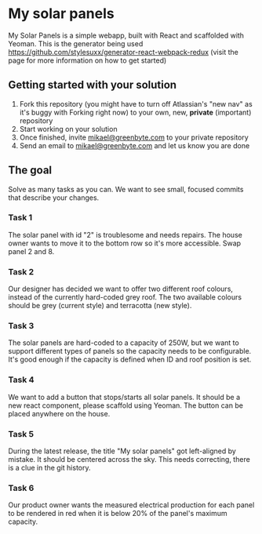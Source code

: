 # My solar panels

My Solar Panels is a simple webapp, built with React and scaffolded with Yeoman. This is the generator being used https://github.com/stylesuxx/generator-react-webpack-redux (visit the page for more information on how to get started)

## Getting started with your solution
1. Fork this repository (you might have to turn off Atlassian's "new nav" as it's buggy with Forking right now) to your own, new, **private** (important) repository
1. Start working on your solution
1. Once finished, invite mikael@greenbyte.com to your private repository
1. Send an email to mikael@greenbyte.com and let us know you are done

## The goal
Solve as many tasks as you can. We want to see small, focused commits that describe your changes.

### Task 1
The solar panel with id "2" is troublesome and needs repairs. The house owner wants to move it to the bottom row so it's more accessible. Swap panel 2 and 8.

### Task 2
Our designer has decided we want to offer two different roof colours, instead of the currently hard-coded grey roof. The two available colours should be grey (current style) and terracotta (new style).

### Task 3
The solar panels are hard-coded to a capacity of 250W, but we want to support different types of panels so the capacity needs to be configurable. It's good enough if the capacity is defined when ID and roof position is set.

### Task 4
We want to add a button that stops/starts all solar panels. It should be a new react component, please scaffold using Yeoman. The button can be placed anywhere on the house.

### Task 5
During the latest release, the title "My solar panels" got left-aligned by mistake. It should be centered across the sky. This needs correcting, there is a clue in the git history.

### Task 6
Our product owner wants the measured electrical production for each panel to be rendered in red when it is below 20% of the panel's maximum capacity.